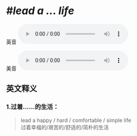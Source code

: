 # ***\#lead a ... life*** 
英音
<audio src="./media/lead a ... life1.aac" controls="controls"></audio>

美音
<audio src="./media/lead a ... life2.aac" controls="controls"></audio>



  

英文释义
---
### 1.**过着……的生活：**  

 > lead a happy / hard / comfortable / simple life  
 > 过着幸福的/艰苦的/舒适的/简朴的生活    


